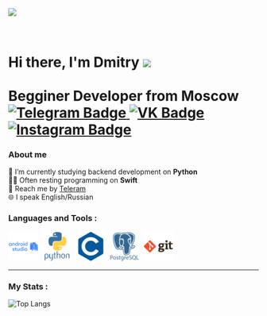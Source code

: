 <div id="header" align="left">
  <img src="https://camo.githubusercontent.com/2309797487e5e969659a3b545c96151807b04120a9cc2985f632ec94ba00c9f3/68747470733a2f2f6d656469612e67697068792e636f6d2f6d656469612f53576f536b4e36447854737a71494b4571762f67697068792e676966" width="500"/>
  <h1>
    <abc>
      <br>Hi there, I'm Dmitry <img src="https://media.giphy.com/media/hvRJCLFzcasrR4ia7z/giphy.gif" width="30px"/><br>
      <br>Begginer Developer from Moscow<br>
      <div id="badges">
        <a href="https://t.me/dro0zd">
          <img src="https://img.shields.io/badge/Telegram-blue?logo=Telegram&logoColor=white" alt="Telegram Badge"/>
        </a>
        <a href="https://m.vk.com/dmitry.dubrovin">
          <img src="https://img.shields.io/badge/VK-blue?logo=VK&logoColor=white" alt="VK Badge"/>
        </a>
        <a href="https://instagram.com/_freeclimber_?igshid=OGQ5ZDc2ODk2ZA==">
          <img src="https://img.shields.io/badge/Instagram-pink?logo=Instagram&logoColor=purple" alt="Instagram Badge"/>
        </a>
      </abc>
  </h1>
</div>
  
### About me
🌱 I’m currently studying backend development on **Python**\
👨‍💻 Often resting programming on **Swift**\
🔗 Reach me by [Teleram](https://t.me/dro0zd)\
🌐 I speak English/Russian
  
### Languages and Tools :
<div>
  <img src="https://github.com/devicons/devicon/blob/master/icons/androidstudio/androidstudio-plain-wordmark.svg" title="Android Studio" alt="Android Studio" width="60" height="60"/>&nbsp;
  <img src="https://github.com/devicons/devicon/blob/master/icons/python/python-original-wordmark.svg" title="Python" alt="Python" width="60" height="60"/>&nbsp;
  <img src="https://github.com/devicons/devicon/blob/master/icons/c/c-plain.svg" title="C/C++" alt="C/C++" width="60" height="60"/>&nbsp;
  <img src="https://github.com/devicons/devicon/blob/master/icons/postgresql/postgresql-plain-wordmark.svg" title="PostgreSQL"  alt="PostgreSQL" width="60" height="60"/>&nbsp;
  <img src="https://github.com/devicons/devicon/blob/master/icons/git/git-original-wordmark.svg" title="Git" **alt="Git" width="60" height="60"/>
</div>

---

### My Stats :
![Top Langs](http://github-profile-summary-cards.vercel.app/api/cards/repos-per-language?username=1droozd1&theme=aura_dark)
